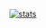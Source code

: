[![stats](https://github-readme-stats.vercel.app/api?username=shahnazi2002&theme=transparent&custom_title=Hello!&ensp;My&ensp;name&ensp;is&ensp;01001101&ensp;01101111&ensp;01101000&ensp;01100001&ensp;01101101&ensp;01101101&ensp;01100001&ensp;01100100.&disable_animations=true&hide=contribs,issues,commits,prs&hide_rank=true&show_icons=true)](https://github.com/Shahnazi2002?tab=repositories)
